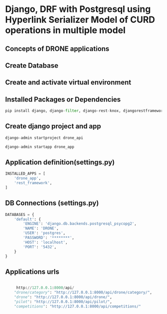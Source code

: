 # Django, DRF with Postgresql using Hyperlink Serializer Model of CURD operations in multiple model  

## Concepts of DRONE applications 

## Create Database

## Create and activate virtual environment

## Installed Packages or Dependencies 

````python 
pip install django, django-filter, django-rest-knox, djangorestframework, psycopg2
````

## Create django project and app

````python 
django-admin startproject drone_api

django-admin startapp drone_app
````
## Application definition(settings.py)

````python 
INSTALLED_APPS = [
    'drone_app',
    'rest_framework',
]
````
## DB Connections (settings.py)

```python
DATABASES = {
    'default': {
        'ENGINE': 'django.db.backends.postgresql_psycopg2',
        'NAME': 'DRONE',
        'USER': 'postgres',
        'PASSWORD': '********',
        'HOST': 'localhost',
        'PORT': '5432',
    }
}
```

## Applications urls

````python API URLS - 
     
     http://127.0.0.1:8000/api/
    "drone/category": "http://127.0.0.1:8000/api/drone/category/",
    "drone": "http://127.0.0.1:8000/api/drone/",
    "pilot": "http://127.0.0.1:8000/api/pilot/",
    "competitions": "http://127.0.0.1:8000/api/competitions/"
````




